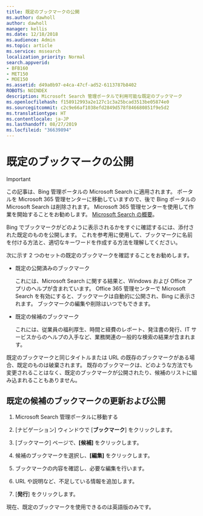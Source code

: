 ```yaml
---
title: 既定のブックマークの公開
ms.author: dawholl
author: dawholl
manager: kellis
ms.date: 12/18/2018
ms.audience: Admin
ms.topic: article
ms.service: mssearch
localization_priority: Normal
search.appverid:
- BFB160
- MET150
- MOE150
ms.assetid: d49a0b97-e4ca-47cf-ad52-6113787b8402
ROBOTS: NOINDEX
description: Microsoft Search 管理ポータルで利用可能な既定のブックマーク
ms.openlocfilehash: f158912993a2e127c1c3a25bcad3513be05874e0
ms.sourcegitcommit: c2c9e66af1038efd2849d578f846680851f9e5d2
ms.translationtype: HT
ms.contentlocale: ja-JP
ms.lasthandoff: 08/27/2019
ms.locfileid: "36639894"
---
```

# <a name="publish-default-bookmarks"></a>既定のブックマークの公開

> [!IMPORTANT]
> この記事は、Bing 管理ポータルの Microsoft Search に適用されます。 ポータルを Microsoft 365 管理センターに移動していますので、後で Bing ポータルの Microsoft Search は削除されます。 Microsoft 365 管理センターを使用して作業を開始することをお勧めします。 [Microsoft Search の概要](overview-microsoft-search.md)。

Bing でブックマークがどのように表示されるかをすぐに確認するには、添付された既定のものを公開します。 これを参考用に使用して、ブックマークに名前を付ける方法と、適切なキーワードを作成する方法を理解してください。
  
次に示す 2 つのセットの既定のブックマークを確認することをお勧めします。
  
- 既定の公開済みのブックマーク
    
    これには、Microsoft Search に関する結果と、Windows および Office アプリのヘルプが含まれています。 Office 365 管理センターで Microsoft Search を有効にすると、ブックマークは自動的に公開され、Bing に表示されます。 ブックマークの編集や削除はいつでもできます。
    
- 既定の候補のブックマーク
    
    これには、従業員の福利厚生、時間と経費のレポート、発注書の発行、IT サービスからのヘルプの入手など、業務関連の一般的な検索の結果が含まれます。
    
既定のブックマークと同じタイトルまたは URL の既存のブックマークがある場合、既定のものは破棄されます。 既存のブックマークは、どのような方法でも変更されることはなく、既定のブックマークが公開されたり、候補のリストに組み込まれることもありません。
  
## <a name="update-and-publish-a-default-suggested-bookmark"></a>既定の候補のブックマークの更新および公開

1. Microsoft Search 管理ポータルに移動する
    
2. [ナビゲーション] ウィンドウで [**ブックマーク**] をクリックします。
    
3. [ブックマーク] ページで、**[候補]** をクリックします。
    
4. 候補のブックマークを選択し、**[編集]** をクリックします。
    
5. ブックマークの内容を確認し、必要な編集を行います。
    
6. URL や説明など、不足している情報を追加します。
    
7. [**発行**] をクリックします。
    
現在、既定のブックマークを使用できるのは英語版のみです。 

  

